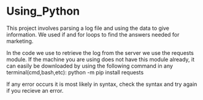# Using_Python
This project involves parsing a log file and using the data to give information. We used if and for loops to find the answers needed for marketing. 

In the code we use to retrieve the log from the server we use the requests module. 
If the machine you are using does not have this module already, it can easily be downloaded by using the following command in any terminal(cmd,bash,etc):
python -m pip install requests

If any error occurs it is most likely in syntax, check the syntax and try again if you recieve an error. 
